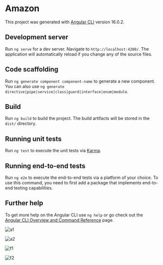 

# Amazon

This project was generated with [Angular CLI](https://github.com/angular/angular-cli) version 16.0.2.

## Development server

Run `ng serve` for a dev server. Navigate to `http://localhost:4200/`. The application will automatically reload if you change any of the source files.

## Code scaffolding

Run `ng generate component component-name` to generate a new component. You can also use `ng generate directive|pipe|service|class|guard|interface|enum|module`.

## Build

Run `ng build` to build the project. The build artifacts will be stored in the `dist/` directory.

## Running unit tests

Run `ng test` to execute the unit tests via [Karma](https://karma-runner.github.io).

## Running end-to-end tests

Run `ng e2e` to execute the end-to-end tests via a platform of your choice. To use this command, you need to first add a package that implements end-to-end testing capabilities.

## Further help

To get more help on the Angular CLI use `ng help` or go check out the [Angular CLI Overview and Command Reference](https://angular.io/cli) page.

![a1](https://github.com/user-attachments/assets/01e8c310-415e-4807-ae88-1d7f45e93a08)

![a2](https://github.com/user-attachments/assets/c21f1634-316f-4461-8f7a-ab7ee3f28f9b)

![f1](https://github.com/user-attachments/assets/7b1d989a-a83f-4c12-9572-458acf371cc2)

![f2](https://github.com/user-attachments/assets/88ec0e7f-06c0-443f-b482-f27f60809184)

